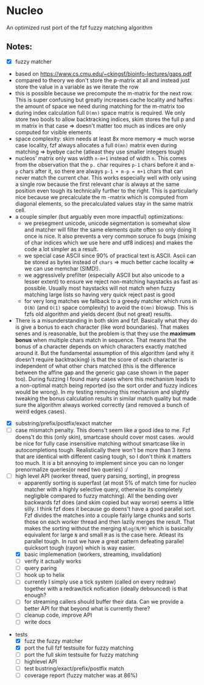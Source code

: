 # Nucleo

An optimized rust port of the fzf fuzzy matching algorithm

## Notes:

* [x] fuzzy matcher
 * based on https://www.cs.cmu.edu/~ckingsf/bioinfo-lectures/gaps.pdf
 * compared to theory we don't store the p-matrix at all and instead just store the value in a variable as we iterate the row
 * this is possible because we precompute the m-matrix for the next row. This is super confusing but greatly increases cache locality and halfes the amount of space we need during matching for the m-matrix too
 * during index calculation full `O(mn)` space matrix is required. We only store
   two bools to allow backtracking indices, skim stores the full p and m matrix in that case => doesn't matter too much as indices are only computed for visible elements
 * space complexity: skim needs at least 8x more memory => much worse case locality, fzf always allocates a full `O(mn)` matrix even during matching => byebye cache (atleast they use smaller integers tough)
 * nucleos' matrix only was width `n-m+1` instead of width `n`. This comes from the observation that the `p.` char requires `p-1` chars before it and `m-p` chars after it, so there are always `p-1 + m-p = m+1` chars that can never match the current char. This works especially well with only using a single row because the first relevant char is always at the same position even tough its technically further to the right. This is particularly nice because we precalculate the m -matrix which is computed from diagonal elements, so the precalculated values stay in the same matrix cell. 
 * a couple simpler (but arguably even more impactful) optimizations:
    * we presegment unicode, unicode segmentation is somewhat slow and matcher will filter the same elements quite often so only doing it once is nice. It also prevents a very common soruce fo bugs (mixing of char indices which we use here and utf8 indices) and makes the code a lot simpler as a result.
    * we special case ASCII since 90% of practical text is ASCII. Ascii can be stored as bytes instead of `chars` => much better cache locality => we can use memchar (SIMD!).
    * we aggressively prefilter (especially ASCII but also unicode to a lesser extent) to ensure we reject non-matching haystacks as fast as possible. Usually most haystacks will not match when fuzzy matching large lists so having very quick reject past is good
    * for very long matches we fallback to a greedy matcher which runs in `O(N)` (and `O(1)` space complexity) to avoid the `O(mn)` blowup. This is fzfs old algorithm and yields decent (but not great) results.
  * There is a misunderstanding in both skim and fzf. Basically what they do is give a bonus to each character (like word boundaries). That makes senes and is reasonable, but the problem is that they use the **maximum bonus** when multiple chars match in sequence. That means that the bonus of a character depends on which characters exactly matched around it. But the fundamental assumption of this algorithm (and why it doesn't require backtracking) is that the score of each character is independent of what other chars matched (this is the difference between the affine gap and the generic gap case shown in the paper too). During fuzzing I found many cases where this mechanism leads to a non-optimal match being reported (so the sort order and fuzzy indices would be wrong). In my testing removing this mechanism and slightly tweaking the bonus calculation results in similar match quality but made sure the algorithm always worked correctly (and removed a bunch of weird edges cases). 
* [x] substring/prefix/postfix/exact matcher
* [ ] case mismatch penalty. This doens't seem like a good idea to me. Fzf doens't do this (only skin), smartcase should cover most cases. .would be nice for fully case insensitive matching without smartcase like in autocompletions tough. Realistically there won't be more than 3 items that are identical with different casing tough, so I don't think it matters too much. It is a bit annoying to implement since you can no longer prenormalize queries(or need two queries) :/
* [ ] high level API (worker thread, query parsing, sorting), in progress
  * apparently sorting is superfast (at most 5% of match time for nucleo matcher with a highly selective query, otherwise its completely negligible compared to fuzzy matching). All the bending over backwards fzf does (and skim copied but way worse) seems a little silly. I think fzf does it because go doens't have a good parallel sort. Fzf divides the matches into a couple fairly large chunks and sorts those on each worker thread and then lazily merges the result. That makes the sorting without the merging `Nlog(N/M)` which is basically equivalent for large `N` and small `M` as is the case here. Atleast its parallel tough. In rust we have a great pattern defeating parallel quicksort tough (rayon) which is way easier.
  * [x] basic implemenation (workers, streaming, invalidation)
  * [ ] verify it actually works
  * [ ] query paring
  * [ ] hook up to helix
  * [ ] currently I simply use a tick system (called on every redraw) 
        together with a redraw/tick nofication (ideally debounced) is that enough?
  * [ ] for streaming callers should buffer their data. Can we provide a better API for that beyond what is currently there?
  * [ ] cleanup code, improve API
  * [ ] write docs

* tests
  * [x] fuzz the fuzzy matcher
  * [x] port the full fzf testsuite for fuzzy matching
  * [ ] port the full skim testsuite for fuzzy matching
  * [ ] highlevel API
  * [ ] test bustring/exact/prefix/postfix match
  * [ ] coverage report (fuzzy matcher was at 86%)
